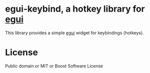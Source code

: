 # egui-keybind, a hotkey library for [egui](https://github.com/emilk/egui)

This library provides a simple [egui](https://github.com/emilk/egui) widget for keybindings (hotkeys).

# License

Public domain or MIT or Boost Software License
